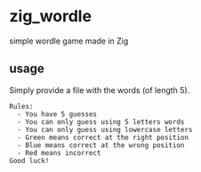 # zig_wordle

simple wordle game made in Zig

## usage

Simply provide a file with the words (of length 5).

```
Rules:
  - You have 5 guesses
  - You can only guess using 5 letters words
  - You can only guess using lowercase letters
  - Green means correct at the right position
  - Blue means correct at the wrong position
  - Red means incorrect
Good luck!
```
